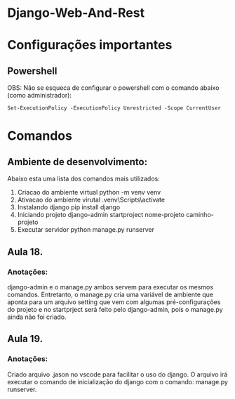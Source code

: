 # Django-Web-And-Rest
# Configurações importantes
## Powershell
OBS: Não se esqueca de configurar o powershell com o comando abaixo (como administrador):
```
Set-ExecutionPolicy -ExecutionPolicy Unrestricted -Scope CurrentUser
```
# Comandos
## Ambiente de desenvolvimento:
Abaixo esta uma lista dos comandos mais utilizados:
1. Criacao do ambiente virtual
	python -m venv venv
2. Ativacao do ambiente virutal
	.venv\Scripts\activate
3. Instalando django
	pip install django
4. Iniciando projeto
	django-admin startproject nome-projeto caminho-projeto
5. Executar servidor 
	python manage.py runserver
## Aula 18.
### Anotações:
django-admin e o manage.py ambos servem para executar os mesmos comandos. Entretanto, o manage.py cria uma variável de ambiente que aponta para um arquivo setting que vem com algumas pré-configurações do projeto e no startprject será feito pelo django-admin, pois o manage.py ainda não foi criado. 

## Aula 19.
### Anotações:
Criado arquivo .jason no vscode para facilitar o uso do django. O arquivo irá executar o comando de inicialização do django com o comando: manage.py runserver.